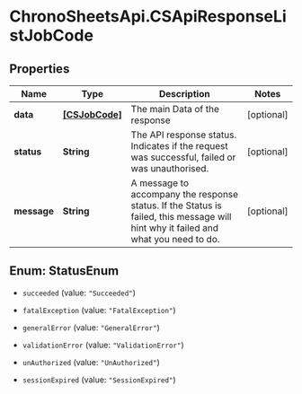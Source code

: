 # ChronoSheetsApi.CSApiResponseListJobCode

## Properties
Name | Type | Description | Notes
------------ | ------------- | ------------- | -------------
**data** | [**[CSJobCode]**](CSJobCode.md) | The main Data of the response | [optional] 
**status** | **String** | The API response status. Indicates if the request was successful, failed or was unauthorised. | [optional] 
**message** | **String** | A message to accompany the response status.  If the Status is failed, this message will hint why it failed and what you need to do. | [optional] 


<a name="StatusEnum"></a>
## Enum: StatusEnum


* `succeeded` (value: `"Succeeded"`)

* `fatalException` (value: `"FatalException"`)

* `generalError` (value: `"GeneralError"`)

* `validationError` (value: `"ValidationError"`)

* `unAuthorized` (value: `"UnAuthorized"`)

* `sessionExpired` (value: `"SessionExpired"`)




